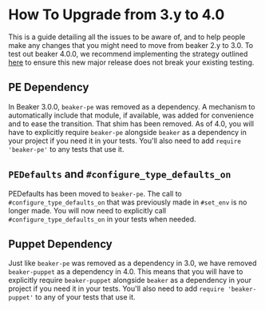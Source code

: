 # How To Upgrade from 3.y to 4.0

This is a guide detailing all the issues to be aware of, and to help people make any changes that you might need to move from beaker 2.y to 3.0. To test out beaker 4.0.0, we recommend implementing the strategy outlined [here](test_arbitrary_beaker_versions.md) to ensure this new major release does not break your existing testing.

## PE Dependency

In Beaker 3.0.0, `beaker-pe` was removed as a dependency. A mechanism to automatically include that module, if available, was added for convenience and to ease the transition. That shim has been removed. As of 4.0, you will have to explicitly require `beaker-pe` alongside `beaker` as a dependency in your project if you need it in your tests. You'll also need to add `require 'beaker-pe'` to any tests that use it.

## `PEDefaults` and `#configure_type_defaults_on`

PEDefaults has been moved to `beaker-pe`. The call to `#configure_type_defaults_on` that was previously made in `#set_env` is no longer made. You will now need to explicitly call `#configure_type_defaults_on` in your tests when needed.

## Puppet Dependency

Just like `beaker-pe` was removed as a dependency in 3.0, we have removed `beaker-puppet` as a dependency in 4.0. This means that you will have to explicitly require `beaker-puppet` alongside `beaker` as a dependency in your project if you need it in your tests. You'll also need to add `require 'beaker-puppet'` to any of your tests that use it.
